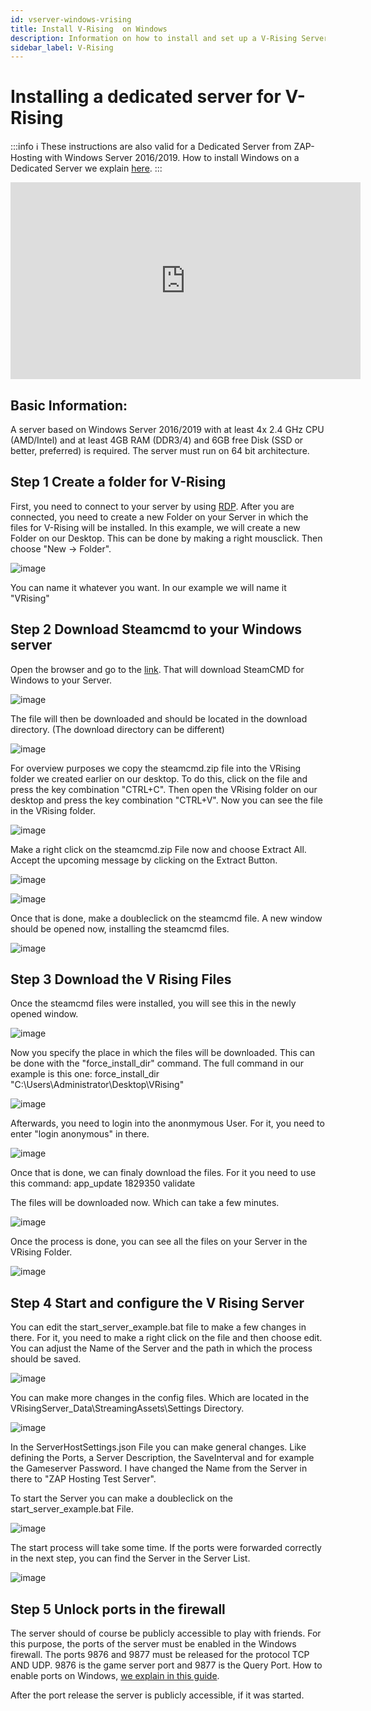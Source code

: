 ```yaml
---
id: vserver-windows-vrising
title: Install V-Rising  on Windows
description: Information on how to install and set up a V-Rising Server on your Windows vServer and Dedicated Server from ZAP-Hosting - ZAP-Hosting.com Documentations
sidebar_label: V-Rising
---
```


# Installing a dedicated server for V-Rising

:::info
:information_source: These instructions are also valid for a Dedicated Server from ZAP-Hosting with Windows Server 2016/2019. How to install Windows on a Dedicated Server we explain [here](https://zap-hosting.com/guides/docs/en/dedicated_windows/).
:::

<iframe width="560" height="315" src="https://www.youtube.com/embed/to2ghqNpGLA" title="YouTube video player" frameborder="0" allow="accelerometer; autoplay; clipboard-write; encrypted-media; gyroscope; picture-in-picture" allowfullscreen></iframe>

## Basic Information: 
A server based on Windows Server 2016/2019 with at least 4x 2.4 GHz CPU (AMD/Intel) and at least 4GB RAM (DDR3/4) and 6GB free Disk (SSD or better, preferred) is required. The server must run on 64 bit architecture. 

## Step 1 Create a folder for V-Rising

First, you need to connect to your server by using [RDP](https://zap-hosting.com/guides/docs/en/vserver_windows_userdp/). After you are connected, you need to create a new Folder on your Server in which the files for V-Rising will be installed.
In this example, we will create a new Folder on our Desktop.
This can be done by making a right mousclick.
Then choose "New -> Folder".

![image](https://user-images.githubusercontent.com/61839701/169501564-26497f2b-658f-43c9-b9b8-213c059bae1b.png)

You can name it whatever you want. In our example we will name it "VRising"

## Step 2 Download Steamcmd to your Windows server

Open the browser and go to the [link](https://steamcdn-a.akamaihd.net/client/installer/steamcmd.zip). That will download SteamCMD for Windows to your Server.

![image](https://user-images.githubusercontent.com/61839701/169502302-e7914931-d11b-4ffb-856c-2d14aef993e4.png)

The file will then be downloaded and should be located in the download directory. (The download directory can be different)

![image](https://user-images.githubusercontent.com/61839701/169502419-07b532b6-c27e-46f5-b61e-9e73940df789.png)

For overview purposes we copy the steamcmd.zip file into the VRising folder we created earlier on our desktop.
To do this, click on the file and press the key combination "CTRL+C".
Then open the VRising folder on our desktop and press the key combination "CTRL+V".
Now you can see the file in the VRising folder.

![image](https://user-images.githubusercontent.com/61839701/169503028-300c9585-f1d8-42bf-ae89-b2e42ffccfe2.png)

Make a right click on the steamcmd.zip File now and choose Extract All. Accept the upcoming message by clicking on the Extract Button.

![image](https://user-images.githubusercontent.com/61839701/169503185-c5eca884-9bf1-4b84-a916-35ee0c93505e.png)

![image](https://user-images.githubusercontent.com/61839701/169503433-3f9558f2-600a-4be0-8ce7-24eca7195ba1.png)

Once that is done, make a doubleclick on the steamcmd file.
A new window should be opened now, installing the steamcmd files.

![image](https://user-images.githubusercontent.com/61839701/169504858-c0ac6cfd-5af1-465c-b1dd-38fadb0a28ce.png)

## Step 3 Download the V Rising Files

Once the steamcmd files were installed, you will see this in the newly opened window.

![image](https://user-images.githubusercontent.com/61839701/169505495-c376c430-3ed0-4593-8363-08c4fad4e2ba.png)

Now you specify the place in which the files will be downloaded.
This can be done with the "force_install_dir" command.
The full command in our example is this one:
force_install_dir "C:\Users\Administrator\Desktop\VRising"

![image](https://user-images.githubusercontent.com/61839701/169508798-73689618-6d62-471d-a2a3-77da3baeeb24.png)

Afterwards, you need to login into the anonmymous User.
For it, you need to enter "login anonymous" in there.

![image](https://user-images.githubusercontent.com/61839701/169506398-1b9d0538-46e0-47b0-9500-86689a16d36f.png)

Once that is done, we can finaly download the files.
For it you need to use this command:
app_update 1829350 validate

The files will be downloaded now.
Which can take a few minutes.

![image](https://user-images.githubusercontent.com/61839701/169510012-d622c504-578d-487e-bddb-28508d8fc655.png)

Once the process is done, you can see all the files on your Server in the VRising Folder.

![image](https://user-images.githubusercontent.com/61839701/169510187-4e635637-f938-4d73-a769-29d349989289.png)

## Step 4 Start and configure the V Rising Server

You can edit the start_server_example.bat file to make a few changes in there.
For it, you need to make a right click on the file and then choose edit.
You can adjust the Name of the Server and the path in which the process should be saved.

![image](https://user-images.githubusercontent.com/61839701/169510998-cdb6004b-cc83-4a6e-986c-d7a03779c219.png)

You can make more changes in the config files.
Which are located in the VRisingServer_Data\StreamingAssets\Settings Directory.

![image](https://user-images.githubusercontent.com/61839701/169511975-4b85ae9a-e80c-4630-8778-f9ee345b09a8.png)

In the ServerHostSettings.json File you can make general changes.
Like defining the Ports, a Server Description, the SaveInterval and for example the Gameserver Password.
I have changed the Name from the Server in there to "ZAP Hosting Test Server".

To start the Server you can make a doubleclick on the start_server_example.bat File.

![image](https://user-images.githubusercontent.com/61839701/169510714-b00175e8-f5ed-4bd8-b8a4-8a9682d2ad09.png)

The start process will take some time.
If the ports were forwarded correctly in the next step, you can find the Server in the Server List.

![image](https://user-images.githubusercontent.com/61839701/169515427-c60f5aef-9024-4b9b-bcff-2e36fef91017.png)

## Step 5 Unlock ports in the firewall

The server should of course be publicly accessible to play with friends. For this purpose, the ports of the server must be enabled in the Windows firewall. The ports 9876 and 9877 must be released for the protocol TCP AND UDP. 9876 is the game server port and 9877  is the Query Port.
How to enable ports on Windows, [we explain in this guide](https://zap-hosting.com/guides/docs/en/vserver_windows_port/). 

After the port release the server is publicly accessible, if it was started. 
